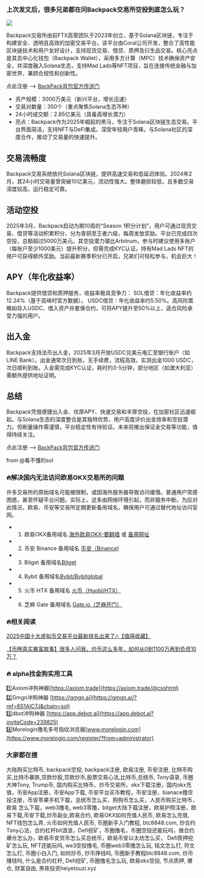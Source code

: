 ### 上次发文后，很多兄弟都在问Backpack交易所空投到底怎么玩？

[![](https://307e939.webp.li/20250708152905867.png)](https://btc8848.com/top-10-exchanges)

Backpack交易所由前FTX高管团队于2023年创立，基于Solana区块链，专注于构建安全、透明且高效的加密交易平台。该平台由Coral公司开发，整合了高性能区块链技术和用户友好设计，支持现货交易、借贷、质押及衍生品交易。核心亮点是其去中心化钱包（Backpack Wallet），采用多方计算（MPC）技术确保资产安全，并深度融入Solana生态，支持Mad Lads等NFT项目，旨在连接传统金融与加密世界，兼顾合规性和创新性。

点此注册 --> [BackPack背包官方传送门](https://backpack.exchange/join/f39afd53-3c6f-451f-96d8-20baa907055e)
- 资产规模：3000万美元（新兴平台，增长迅速）
- 交易对数量：350个（重点聚焦Solana生态币种）
- 24小时成交额：2.85亿美元（具备高增长潜力）
- 亮点：Backpack作为2025年崛起的黑马，专注于Solana区块链生态交易。平台界面简洁，支持NFT与DeFi集成，深受年轻用户青睐。与Solana社区的深度合作，推动了交易量的快速提升。

## 交易流畅度
Backpack交易系统依托Solana区块链，提供高速交易和低延迟体验。2024年2月，其24小时交易量曾突破10亿美元，流动性强大。整体磨损较低，且多数交易深度较高，运行稳定可靠。

## 活动空投
2025年3月，Backpack启动为期10周的“Season 1积分计划”，用户可通过现货交易、借贷等活动积累积分，分为青铜至王者六级，每周发放奖励。平台已完成四次空投，总额超过5000万美元。其空投潜力堪比Arbitrum，参与时建议使用多账户（每账户至少1000美元）提升积分，但需完成KYC认证。持有Mad Lads NFT的用户可获得额外奖励。当前最新赛季积分已开启，兄弟们可轻松参与，机会巨大！

## APY（年化收益率）
Backpack提供借贷和质押服务，收益率极具竞争力：
SOL借贷：年化收益率约12.24%（基于高峰时官方数据）。
USDC借贷：年化收益率约5.50%。高风险策略如存入USDC、借入资产并套保合约，可将APY提升至50%以上，适合风险承受力强的用户。

## 出入金
Backpack支持法币出入金，2025年3月开放USDC兑美元电汇至银行账户（如LINE Bank）。出金通常次日到账，无手续费，流程高效。实测出金1000 USDC，次日顺利到账。入金需完成KYC认证，耗时约3-5分钟，部分地区（如澳大利亚）需额外提供地址证明。

## 总结
Backpack凭借便捷出入金、优厚APY、快速交易和丰厚空投，在加密社区迅速崛起。与Solana生态的深度整合是其独特优势，用户高度评价出金效率和空投潜力。但刷量操作需谨慎，平台稳定性有待验证。未来将推出保证金交易等功能，值得持续关注。

点此注册 --> [BackPack背包官方传送门](https://backpack.exchange/join/f39afd53-3c6f-451f-96d8-20baa907055e)

from @看不懂的sol

### 🔥解决国内无法访问欧易OKX交易所的问题
许多交易所的原始域名可能被限制，或因海外服务器导致访问缓慢。普通用户常感困惑，甚至怀疑平台问题。实际上，这多由网络环境引起，而非服务中断。为应对此情况，欧易、币安等交易所定期更新备用域名，确保用户可通过替代地址访问官网。

- 1. 欧易OKX备用域名 [海外欧易OKX-要翻墙](https://www.okx.com/zh-hans/join/74873351) 或 [备用网址](https://www.oyicn.link/zh-hans/join/74873351) 
- 2. 币安 Binance 备用域名 [币安（Binance)](https://accounts.binance.com/zh-CN/register?ref=36457687)
- 3. Bitget 备用域名[Bitget](https://www.bitget.com/zh-CN/referral/register?from=referral&clacCode=VRNEYUTR)
- 4. Bybit 备用域名[Bybit/Bybitglobal](https://www.bybitglobal.com/zh-MY/invite/?ref=VMKORMM)
- 5. 火币 HTX 备用域名 [火币（Huobi/HTX）](https://www.htx.com/invite/zh-cn/1f?invite_code=whf45223)
- 6. 芝麻 Gate 备用域名 [Gate.io（芝麻开门）](https://www.gate.io/zh/signup?ref_type=103&ref=A1ERAQ)

### 🔥相关阅读
[2025中国十大虚拟币交易平台最新排名出来了🔥【值得收藏】](https://btc8848.com/top-10-exchanges/)

[【币圈真实暴富故事】很多人问我，炒币这么多年，如何从0到1100万再到负债10万？](https://heiyetouzi.xyz/biquanstory001/)

### 🔥 alpha找金狗实用工具
1️⃣Axiom冲狗神器[https://axiom.trade](https://axiom.trade/@csshtml)  
2️⃣Gmgn冲狗神器 [https://gmgn.ai](https://gmgn.ai/?ref=6S1AIC7J&chain=sol)  
3️⃣dbot冲狗神器 [https://app.debot.ai](https://app.debot.ai?inviteCode=239825)  
4️⃣Morelogin撸毛多号指纹浏览器[www.morelogin.com](https://www.morelogin.com/register/?from=administrator)  

### 大家都在搜
大陆购买比特币, backpack空投, backpack注册, 欧易注册, 币安注册, 比特币购买,比特币暴跌,贷款炒股,贷款炒币,股票交易心法,比特币,总统币, Tony语录, 币圈大神Tony, Trump币, 国内购买比特币，炒币交易所，okx下载注册，国内okx充值，币安App注册，币安App下载, 币安平台买币教程，币安注册，bianace撸空投注册，币安苹果手机下载，总统币怎么买，狗狗币怎么买，人民币购买比特币，欧易 怎么下载，web3撸毛, web3零撸，bitget大陆下载注册，欧易护照注册，欧易下载,币安下载,炒币副业,欧易合约, 欧易OKX如何充值人民币, 欧易怎么充值, NFT钱包怎么弄, 火币如何充值人民币, 币圈新手入门教程, btc8848.com, 炒合约Tony心法，合约杠杆bit浪浪，Defi挖矿，币圈撸毛，币圈空投还能玩吗，做合约爆仓怎么办，欧易币安货币怎么买总统币，欧易币安以太坊怎么买， Defi质押挖矿怎么玩, NFT还能玩吗, we3空投撸毛, 币圈web3零撸怎么玩, 铭文怎么打, 符文怎么打, 币圈小白入门, 如何炒币, 炒币挣钱吗, 币圈新手教程btc8848.com, 炒币赚钱吗, 什么是合约杠杆, Defi挖矿, 币圈撸毛怎么玩, 欧易okx空投, 节点质押, 爆仓, 财富自由, 黑夜投资heiyetouzi.xyz